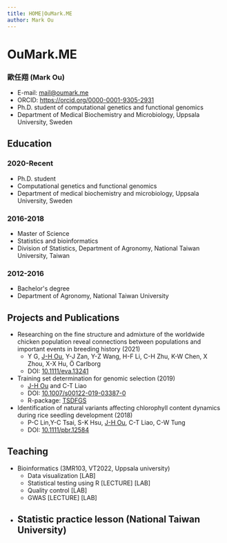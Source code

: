 ```yaml
---
title: HOME|OuMark.ME
author: Mark Ou
---
```




# OuMark.ME

### 歐任翔 (Mark Ou)

- E-mail: mail@oumark.me
- ORCID: https://orcid.org/0000-0001-9305-2931
- Ph.D. student of computational genetics and functional genomics
- Department of Medical Biochemistry and Microbiology, Uppsala University, Sweden

## Education

### 2020-Recent

- Ph.D. student
- Computational genetics and functional genomics
- Department of medical biochemistry and microbiology, Uppsala University, Sweden

### 2016-2018

- Master of Science
- Statistics and bioinformatics
- Division of Statistics, Department of Agronomy, National Taiwan University, Taiwan

### 2012-2016

- Bachelor's degree 
- Department of Agronomy, National Taiwan University

## Projects and Publications

- Researching on the fine structure and admixture of the worldwide chicken population reveal connections between populations and important events in breeding history (2021)
  - Y G, <u>J-H Ou</u>, Y-J Zan, Y-Z Wang, H-F Li, C-H Zhu, K-W Chen, X Zhou, X-X Hu, Ö Carlborg
  - DOI: [10.1111/eva.13241](https://doi.org/10.1111/eva.13241)
- Training set determination for genomic selection (2019)
  - <u>J-H Ou</u> and C-T Liao
  - DOI: [10.1007/s00122-019-03387-0](https://doi.org/10.1007/s00122-019-03387-0)
  - R-package: [TSDFGS](https://www.oumark.me/TSDFGS)
- Identification of natural variants affecting chlorophyll content dynamics during rice seedling development (2018)
  - P-C Lin,Y-C Tsai, S-K Hsu, <u>J-H Ou</u>, C-T Liao, C-W Tung
  - DOI: [10.1111/pbr.12584](https://doi.org/10.1111/pbr.12584)

## Teaching

- Bioinformatics (3MR103, VT2022, Uppsala university)
  - Data visualization [LAB]
  - Statistical testing using R [LECTURE] [LAB]
  - Quality control [LAB]
  - GWAS [LECTURE] [LAB]
- Statistic practice lesson (National Taiwan University)
  - 
